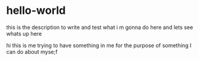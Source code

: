 # hello-world
this is the description to write and test what i m gonna do here and lets see whats up here

hi this is me trying to have something in me for the purpose of something I can do about myse;f
